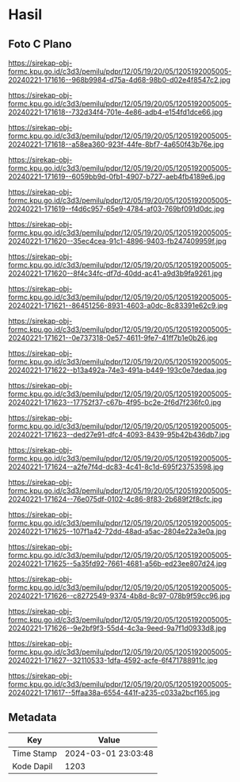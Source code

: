 # Hasil

## Foto C Plano

https://sirekap-obj-formc.kpu.go.id/c3d3/pemilu/pdpr/12/05/19/20/05/1205192005005-20240221-171616--968b9984-d75a-4d68-98b0-d02e4f8547c2.jpg

https://sirekap-obj-formc.kpu.go.id/c3d3/pemilu/pdpr/12/05/19/20/05/1205192005005-20240221-171618--732d34f4-701e-4e86-adb4-e154fd1dce66.jpg

https://sirekap-obj-formc.kpu.go.id/c3d3/pemilu/pdpr/12/05/19/20/05/1205192005005-20240221-171618--a58ea360-923f-44fe-8bf7-4a650f43b76e.jpg

https://sirekap-obj-formc.kpu.go.id/c3d3/pemilu/pdpr/12/05/19/20/05/1205192005005-20240221-171619--6059bb9d-0fb1-4907-b727-aeb4fb4189e6.jpg

https://sirekap-obj-formc.kpu.go.id/c3d3/pemilu/pdpr/12/05/19/20/05/1205192005005-20240221-171619--f4d6c957-65e9-4784-af03-769bf091d0dc.jpg

https://sirekap-obj-formc.kpu.go.id/c3d3/pemilu/pdpr/12/05/19/20/05/1205192005005-20240221-171620--35ec4cea-91c1-4896-9403-fb247409959f.jpg

https://sirekap-obj-formc.kpu.go.id/c3d3/pemilu/pdpr/12/05/19/20/05/1205192005005-20240221-171620--8f4c34fc-df7d-40dd-ac41-a9d3b9fa9261.jpg

https://sirekap-obj-formc.kpu.go.id/c3d3/pemilu/pdpr/12/05/19/20/05/1205192005005-20240221-171621--86451256-8931-4603-a0dc-8c83391e62c9.jpg

https://sirekap-obj-formc.kpu.go.id/c3d3/pemilu/pdpr/12/05/19/20/05/1205192005005-20240221-171621--0e737318-0e57-4611-9fe7-41ff7b1e0b26.jpg

https://sirekap-obj-formc.kpu.go.id/c3d3/pemilu/pdpr/12/05/19/20/05/1205192005005-20240221-171622--b13a492a-74e3-491a-b449-193c0e7dedaa.jpg

https://sirekap-obj-formc.kpu.go.id/c3d3/pemilu/pdpr/12/05/19/20/05/1205192005005-20240221-171623--17752f37-c67b-4f95-bc2e-2f6d7f236fc0.jpg

https://sirekap-obj-formc.kpu.go.id/c3d3/pemilu/pdpr/12/05/19/20/05/1205192005005-20240221-171623--ded27e91-dfc4-4093-8439-95b42b436db7.jpg

https://sirekap-obj-formc.kpu.go.id/c3d3/pemilu/pdpr/12/05/19/20/05/1205192005005-20240221-171624--a2fe7f4d-dc83-4c41-8c1d-695f23753598.jpg

https://sirekap-obj-formc.kpu.go.id/c3d3/pemilu/pdpr/12/05/19/20/05/1205192005005-20240221-171624--76e075df-0102-4c86-8f83-2b689f2f8cfc.jpg

https://sirekap-obj-formc.kpu.go.id/c3d3/pemilu/pdpr/12/05/19/20/05/1205192005005-20240221-171625--107f1a42-72dd-48ad-a5ac-2804e22a3e0a.jpg

https://sirekap-obj-formc.kpu.go.id/c3d3/pemilu/pdpr/12/05/19/20/05/1205192005005-20240221-171625--5a35fd92-7661-4681-a56b-ed23ee807d24.jpg

https://sirekap-obj-formc.kpu.go.id/c3d3/pemilu/pdpr/12/05/19/20/05/1205192005005-20240221-171626--c8272549-9374-4b8d-8c97-078b9f59cc96.jpg

https://sirekap-obj-formc.kpu.go.id/c3d3/pemilu/pdpr/12/05/19/20/05/1205192005005-20240221-171626--9e2bf9f3-55d4-4c3a-9eed-9a7f1d0933d8.jpg

https://sirekap-obj-formc.kpu.go.id/c3d3/pemilu/pdpr/12/05/19/20/05/1205192005005-20240221-171627--32110533-1dfa-4592-acfe-6f471788911c.jpg

https://sirekap-obj-formc.kpu.go.id/c3d3/pemilu/pdpr/12/05/19/20/05/1205192005005-20240221-171617--5ffaa38a-6554-441f-a235-c033a2bcf165.jpg


## Metadata

| Key        | Value               |
| ---------- | ------------------- |
| Time Stamp | 2024-03-01 23:03:48 |
| Kode Dapil | 1203                |



